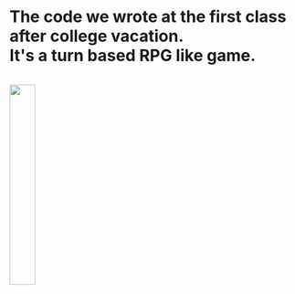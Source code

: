<h1>
The code we wrote at the first class after college vacation. 
<br>
It's a turn based RPG like game.
<br><br>
<img src="https://user-images.githubusercontent.com/57627628/90305158-ea436480-de95-11ea-9507-a0979ae47134.PNG" width="30%"></img> 
</h1>
